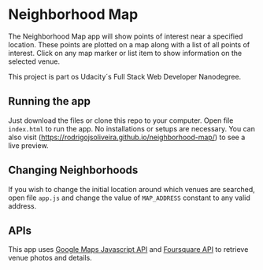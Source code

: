 # Neighborhood Map
The Neighborhood Map app will show points of interest near a specified location. These points are plotted on a map along with a list of all points of interest. Click on any map marker or list item to show information on the selected venue.

This project is part os Udacity´s Full Stack Web Developer Nanodegree.

## Running the app
Just download the files or clone this repo to your computer. Open file `index.html` to run the app. No installations or setups are necessary.
You can also visit (https://rodrigojsoliveira.github.io/neighborhood-map/) to see a live preview.

## Changing Neighborhoods
If you wish to change the initial location around which venues are searched, open file `app.js` and change the value of `MAP_ADDRESS` constant to any valid address.

## APIs
This app uses [Google Maps Javascript API](https://developers.google.com/maps/documentation/javascript/tutorial) and [Foursquare API](https://developer.foursquare.com/) to retrieve venue photos and details.